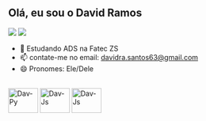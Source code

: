 ## Olá, eu sou o David Ramos

<picture>
  <source
    srcset="https://github-readme-stats.vercel.app/api?username=David-pixel197&show_icons=true&locale=pt-br&theme=dark"
    media="(prefers-color-scheme: dark)"
  />
  <source
    srcset="https://github-readme-stats.vercel.app/api?username=David-pixel197&show_icons=true&locale=pt-br"
    media="(prefers-color-scheme: light), (prefers-color-scheme: no-preference)"
  />
  <img src="https://github-readme-stats.vercel.app/api?username=David-pixel197&show_icons=true&locale=pt-br" />
</picture>

<picture>
  <source
    srcset="https://github-readme-stats.vercel.app/api/top-langs/?username=David-pixel197&layout=donut&locale=pt-br&theme=dark"
    media="(prefers-color-scheme: dark)"
  />
  <source
    srcset="https://github-readme-stats.vercel.app/api/top-langs/?username=David-pixel197&layout=donut&locale=pt-br"
    media="(prefers-color-scheme: light), (prefers-color-scheme: no-preference)"
  />
  <img src="https://github-readme-stats.vercel.app/api/top-langs/?username=David-pixel197&layout=donut&locale=pt-br" />
</picture>

- 🌱 Estudando ADS na Fatec ZS
- 📫 contate-me no email: davidra.santos63@gmail.com
- 😄 Pronomes: Ele/Dele

<div style="display: inline_block"><br>
  <img align="center" alt="Dav-Py" height="50" width="60" src="https://cdn.jsdelivr.net/gh/devicons/devicon@latest/icons/python/python-original-wordmark.svg" />
  <img align="center" alt="Dav-Js" height="50" width="60" src="https://cdn.jsdelivr.net/gh/devicons/devicon@latest/icons/javascript/javascript-original.svg" />
  <img align="center" alt="Dav-Js" height="50" width="60" src="https://cdn.jsdelivr.net/gh/devicons/devicon@latest/icons/cplusplus/cplusplus-original.svg" />
</div>

          
